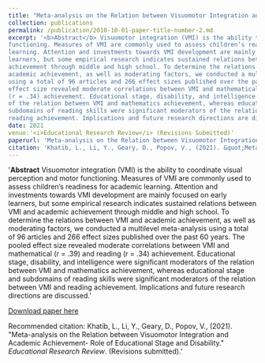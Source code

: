 ```yaml
---
title: "Meta-analysis on the Relation between Visuomotor Integration and Academic Achievement: Role of Educational Stage and Disability"
collection: publications
permalink: /publication/2010-10-01-paper-title-number-2.md
excerpt: '<b>Abstract</b> Visuomotor integration (VMI) is the ability to coordinate visual perception and motor
functioning. Measures of VMI are commonly used to assess children’s readiness for academic
learning. Attention and investments towards VMI development are mainly focused on early
learners, but some empirical research indicates sustained relations between VMI and academic
achievement through middle and high school. To determine the relations between VMI and
academic achievement, as well as moderating factors, we conducted a multilevel meta-analysis
using a total of 96 articles and 266 effect sizes published over the past 60 years. The pooled
effect size revealed moderate correlations between VMI and mathematical (r = .39) and reading
(r = .34) achievement. Educational stage, disability, and intelligence were significant moderators
of the relation between VMI and mathematics achievement, whereas educational stage and
subdomains of reading skills were significant moderators of the relation between VMI and
reading achievement. Implications and future research directions are discussed.'
date: 2021
venue:'<i>Educational Research Review</i> (Revisions Submitted)'
paperurl: 'Meta-analysis on the Relation between Visuomotor Integration and Academic Achievement- Role of Educational Stage and Disability.pdf'
citation: 'Khatib, L., Li, Y., Geary, D., Popov, V., (2021). &quot;Meta-analysis on the Relation between Visuomotor Integration and Academic Achievement- Role of Educational Stage and Disability.&quot; <i>Educational Research Review</i>. (Revisions submitted).'
---
```

'<b>Abstract</b> Visuomotor integration (VMI) is the ability to coordinate visual perception and motor
functioning. Measures of VMI are commonly used to assess children’s readiness for academic
learning. Attention and investments towards VMI development are mainly focused on early
learners, but some empirical research indicates sustained relations between VMI and academic
achievement through middle and high school. To determine the relations between VMI and
academic achievement, as well as moderating factors, we conducted a multilevel meta-analysis
using a total of 96 articles and 266 effect sizes published over the past 60 years. The pooled
effect size revealed moderate correlations between VMI and mathematical (r = .39) and reading
(r = .34) achievement. Educational stage, disability, and intelligence were significant moderators
of the relation between VMI and mathematics achievement, whereas educational stage and
subdomains of reading skills were significant moderators of the relation between VMI and
reading achievement. Implications and future research directions are discussed.'

[Download paper here](http://lkhatib.github.io/files/Meta-analysis_Relation_between_Visuomotor_Integration_and_Academic_Achievement.pdf)

Recommended citation: Khatib, L., Li, Y., Geary, D., Popov, V., (2021). &quot;Meta-analysis on the Relation between Visuomotor Integration and Academic Achievement- Role of Educational Stage and Disability.&quot; <i>Educational Research Review</i>. (Revisions submitted).'
